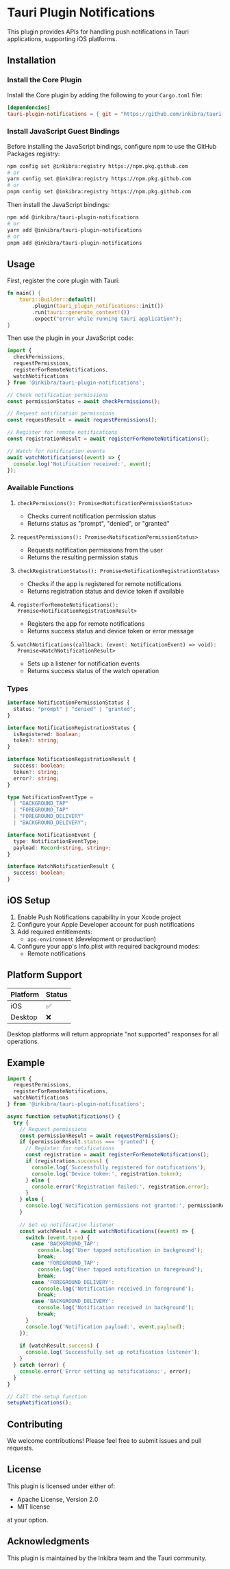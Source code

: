 # Tauri Plugin Notifications

This plugin provides APIs for handling push notifications in Tauri applications, supporting iOS platforms.

## Installation

### Install the Core Plugin

Install the Core plugin by adding the following to your `Cargo.toml` file:

```toml
[dependencies]
tauri-plugin-notifications = { git = "https://github.com/inkibra/tauri-plugins", tag = "@inkibra/tauri-plugin-notifications@VERSION" }
```

### Install JavaScript Guest Bindings

Before installing the JavaScript bindings, configure npm to use the GitHub Packages registry:

```sh
npm config set @inkibra:registry https://npm.pkg.github.com
# or
yarn config set @inkibra:registry https://npm.pkg.github.com
# or
pnpm config set @inkibra:registry https://npm.pkg.github.com
```

Then install the JavaScript bindings:

```sh
npm add @inkibra/tauri-plugin-notifications
# or
yarn add @inkibra/tauri-plugin-notifications
# or
pnpm add @inkibra/tauri-plugin-notifications
```

## Usage

First, register the core plugin with Tauri:

```rust
fn main() {
    tauri::Builder::default()
        .plugin(tauri_plugin_notifications::init())
        .run(tauri::generate_context!())
        .expect("error while running tauri application");
}
```

Then use the plugin in your JavaScript code:

```typescript
import { 
  checkPermissions, 
  requestPermissions, 
  registerForRemoteNotifications,
  watchNotifications 
} from '@inkibra/tauri-plugin-notifications';

// Check notification permissions
const permissionStatus = await checkPermissions();

// Request notification permissions
const requestResult = await requestPermissions();

// Register for remote notifications
const registrationResult = await registerForRemoteNotifications();

// Watch for notification events
await watchNotifications((event) => {
  console.log('Notification received:', event);
});
```

### Available Functions

1. `checkPermissions(): Promise<NotificationPermissionStatus>`
   - Checks current notification permission status
   - Returns status as "prompt", "denied", or "granted"

2. `requestPermissions(): Promise<NotificationPermissionStatus>`
   - Requests notification permissions from the user
   - Returns the resulting permission status

3. `checkRegistrationStatus(): Promise<NotificationRegistrationStatus>`
   - Checks if the app is registered for remote notifications
   - Returns registration status and device token if available

4. `registerForRemoteNotifications(): Promise<NotificationRegistrationResult>`
   - Registers the app for remote notifications
   - Returns success status and device token or error message

5. `watchNotifications(callback: (event: NotificationEvent) => void): Promise<WatchNotificationResult>`
   - Sets up a listener for notification events
   - Returns success status of the watch operation

### Types

```typescript
interface NotificationPermissionStatus {
  status: "prompt" | "denied" | "granted";
}

interface NotificationRegistrationStatus {
  isRegistered: boolean;
  token?: string;
}

interface NotificationRegistrationResult {
  success: boolean;
  token?: string;
  error?: string;
}

type NotificationEventType = 
  | "BACKGROUND_TAP"
  | "FOREGROUND_TAP"
  | "FOREGROUND_DELIVERY"
  | "BACKGROUND_DELIVERY";

interface NotificationEvent {
  type: NotificationEventType;
  payload: Record<string, string>;
}

interface WatchNotificationResult {
  success: boolean;
}
```

## iOS Setup

1. Enable Push Notifications capability in your Xcode project
2. Configure your Apple Developer account for push notifications
3. Add required entitlements:
   - `aps-environment` (development or production)
4. Configure your app's Info.plist with required background modes:
   - Remote notifications

## Platform Support

| Platform | Status |
|----------|--------|
| iOS      | ✅     |
| Desktop  | ❌     |

Desktop platforms will return appropriate "not supported" responses for all operations.

## Example

```typescript
import { 
  requestPermissions, 
  registerForRemoteNotifications,
  watchNotifications 
} from '@inkibra/tauri-plugin-notifications';

async function setupNotifications() {
  try {
    // Request permissions
    const permissionResult = await requestPermissions();
    if (permissionResult.status === 'granted') {
      // Register for notifications
      const registration = await registerForRemoteNotifications();
      if (registration.success) {
        console.log('Successfully registered for notifications');
        console.log('Device token:', registration.token);
      } else {
        console.error('Registration failed:', registration.error);
      }
    } else {
      console.log('Notification permissions not granted:', permissionResult.status);
    }
    
    // Set up notification listener
    const watchResult = await watchNotifications((event) => {
      switch (event.type) {
        case 'BACKGROUND_TAP':
          console.log('User tapped notification in background');
          break;
        case 'FOREGROUND_TAP':
          console.log('User tapped notification in foreground');
          break;
        case 'FOREGROUND_DELIVERY':
          console.log('Notification received in foreground');
          break;
        case 'BACKGROUND_DELIVERY':
          console.log('Notification received in background');
          break;
      }
      console.log('Notification payload:', event.payload);
    });
    
    if (watchResult.success) {
      console.log('Successfully set up notification listener');
    }
  } catch (error) {
    console.error('Error setting up notifications:', error);
  }
}

// Call the setup function
setupNotifications();
```

## Contributing

We welcome contributions! Please feel free to submit issues and pull requests.

## License

This plugin is licensed under either of:

- Apache License, Version 2.0
- MIT license

at your option.

## Acknowledgments

This plugin is maintained by the Inkibra team and the Tauri community.
